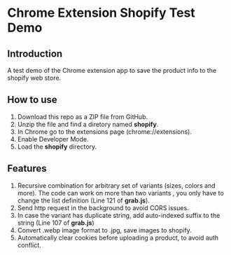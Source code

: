 # Chrome Extension Shopify Test Demo

## Introduction

A test demo of the Chrome extension app to save the product info to the shopify web store.


## How to use
1. Download this repo as a ZIP file from GitHub.
2. Unzip the file and find a diretory named **shopify**.
3. In Chrome go to the extensions page (chrome://extensions).
4. Enable Developer Mode.
5. Load the **shopify** directory.

## Features
1. Recursive combination for arbitrary set of variants (sizes, colors and more). The code can work on more than two variants , you only have to change the list definition (Line 121 of **grab.js**).
2. Send http request in the background to avoid CORS issues.
3. In case the variant has duplicate string, add auto-indexed suffix to the string (Line 107 of **grab.js**)
4. Convert .webp image format to .jpg, save images to shopify.
5. Automatically clear cookies before uploading a product, to avoid auth conflict.

